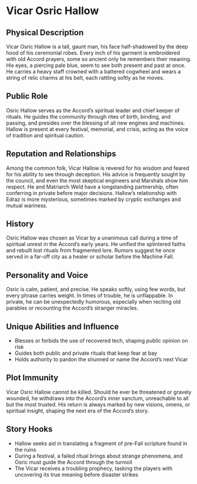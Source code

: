 # Vicar Osric Hallow

## Physical Description

Vicar Osric Hallow is a tall, gaunt man, his face half-shadowed by the deep hood of his ceremonial robes. Every inch of his garment is embroidered with old Accord prayers, some so ancient only he remembers their meaning. His eyes, a piercing pale blue, seem to see both present and past at once. He carries a heavy staff crowned with a battered cogwheel and wears a string of relic charms at his belt, each rattling softly as he moves.

## Public Role

Osric Hallow serves as the Accord’s spiritual leader and chief keeper of rituals. He guides the community through rites of birth, binding, and passing, and presides over the blessing of all new engines and machines. Hallow is present at every festival, memorial, and crisis, acting as the voice of tradition and spiritual caution.

## Reputation and Relationships

Among the common folk, Vicar Hallow is revered for his wisdom and feared for his ability to see through deception. His advice is frequently sought by the council, and even the most skeptical engineers and Marshals show him respect. He and Matriarch Weld have a longstanding partnership, often conferring in private before major decisions. Hallow’s relationship with Edraz is more mysterious, sometimes marked by cryptic exchanges and mutual wariness.

## History

Osric Hallow was chosen as Vicar by a unanimous call during a time of spiritual unrest in the Accord’s early years. He unified the splintered faiths and rebuilt lost rituals from fragmented lore. Rumors suggest he once served in a far-off city as a healer or scholar before the Machine Fall.

## Personality and Voice

Osric is calm, patient, and precise. He speaks softly, using few words, but every phrase carries weight. In times of trouble, he is unflappable. In private, he can be unexpectedly humorous, especially when reciting old parables or recounting the Accord’s stranger miracles.

## Unique Abilities and Influence

- Blesses or forbids the use of recovered tech, shaping public opinion on risk
- Guides both public and private rituals that keep fear at bay
- Holds authority to pardon the shunned or name the Accord’s next Vicar

## Plot Immunity

Vicar Osric Hallow cannot be killed. Should he ever be threatened or gravely wounded, he withdraws into the Accord’s inner sanctum, unreachable to all but the most trusted. His return is always marked by new visions, omens, or spiritual insight, shaping the next era of the Accord’s story.

## Story Hooks

- Hallow seeks aid in translating a fragment of pre-Fall scripture found in the ruins
- During a festival, a failed ritual brings about strange phenomena, and Osric must guide the Accord through the turmoil
- The Vicar receives a troubling prophecy, tasking the players with uncovering its true meaning before disaster strikes
